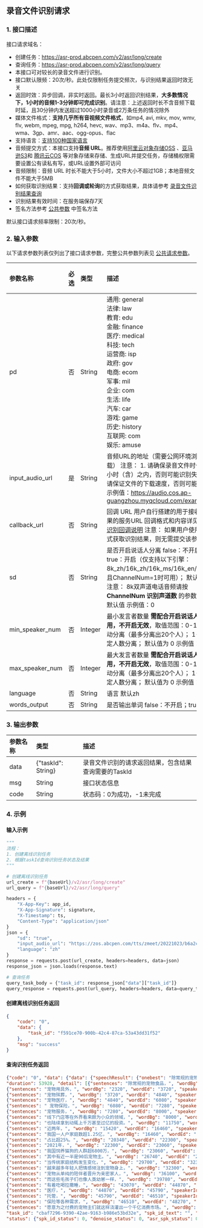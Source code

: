 ## 录音文件识别请求

### 1. 接口描述

接口请求域名： 
- 创建任务：https://asr-prod.abcpen.com/v2/asr/long/create
- 查询任务：https://asr-prod.abcpen.com/v2/asr/long/query
- 本接口可对较长的录音文件进行识别。
- 接口默认限频：20次/秒。此处仅限制任务提交频次，与识别结果返回时效无关
- 返回时效：异步回调，非实时返回。最长3小时返回识别结果，**大多数情况下，1小时的音频1-3分钟即可完成识别**。请注意：上述返回时长不含音频下载时延，且30分钟内发送超过1000小时录音或2万条任务的情况除外
- 媒体文件格式：**支持几乎所有音视频文件格式**，如mp4, avi, mkv, mov, wmv, flv, webm, mpeg, mpg, h264, hevc, wav、mp3、m4a、flv、mp4、wma、3gp、amr、aac、ogg-opus、flac
- 支持语言：[支持100种国家语言](https://github.com/zmeet-ai/asr-sdk-v2/blob/main/docs/country_code.md)
-  音频提交方式：本接口支持**音频 URL**。推荐使用[阿里云对象存储OSS](https://www.aliyun.com/product/oss?spm=5176.28508143.J_4VYgf18xNlTAyFFbOuOQe.60.e939154aMOdAFn) 、[亚马逊S3](about:blank)和 [腾讯云COS](https://cloud.tencent.com/document/product/436/38484) 等对象存储来存储、生成URL并提交任务，存储桶权限需要设置公有读私有写，或URL设置外部可访问
-  音频限制：音频 URL 时长不能大于5小时，文件大小不超过1GB；本地音频文件不能大于5MB
-  如何获取识别结果：支持**回调或轮询**的方式获取结果，具体请参考 [录音文件识别结果查询](https://cloud.tencent.com/document/product/1093/37822)
-  识别结果有效时间：在服务端保存7天
-  签名方法参考 [公共参数](https://github.com/zmeet-ai/asr-sdk-v2/blob/main/docs/signature.md) 中签名方法

默认接口请求频率限制：20次/秒。



### 2. 输入参数

以下请求参数列表仅列出了接口请求参数，完整公共参数列表见 [公共请求参数](https://github.com/zmeet-ai/asr-sdk-v2/blob/main/docs/signature.md)。

| 参数名称           | 必选 | 类型    | 描述                                                         | 默认值 |
| :----------------- | :--- | :------ | :----------------------------------------------------------- | ------ |
| pd              | 否   | String  | 通用: general <br/>法律: law <br/>教育: edu <br/>金融: finance <br/>医疗: medical <br/>科技: tech <br/>运营商: isp <br/>政府: gov <br/>电商: ecom <br/>军事: mil <br/>企业: com <br/>生活: life <br/>汽车: car<br/>游戏: game<br/>历史: history<br/>互联网: com<br/>娱乐: amuse<br/> |        |
| input_audio_url                | 是   | String  | 音频URL的地址（需要公网环境浏览器可下载） 注意： 1. 请确保录音文件时长在5个小时（含）之内，否则可能识别失败； 2. 请保证文件的下载速度，否则可能下载失败 示例值：https://audio.cos.ap-guangzhou.myqcloud.com/example.wav |        |
| callback_url        | 否   | String  | 回调 URL 用户自行搭建的用于接收识别结果的服务URL 回调格式和内容详见：[录音识别回调说明](https://cloud.tencent.com/document/product/1093/52632)  注意： 如果用户使用轮询方式获取识别结果，则无需提交该参数 |        |
| sd | 否   | String | 是否开启说话人分离 false：不开启； true：开启（仅支持以下引擎：8k_zh/16k_zh/16k_ms/16k_en/16k_id，且ChannelNum=1时可用）； 默认值为 0  注意： 8k双声道电话音频请按 **ChannelNum 识别声道数** 的参数描述使用默认值 示例值：0 |        |
| min_speaker_num      | 否   | Integer | 最小发言者数量 **需配合开启说话人分离使用，不开启无效**，取值范围：0-10 0：自动分离（最多分离出20个人）； 1-10：指定人数分离； 默认值为 0 示例值：0 |        |
| max_speaker_num      | 否   | Integer | 最大发言者数量 **需配合开启说话人分离使用，不开启无效**，取值范围：0-10 0：自动分离（最多分离出20个人）； 1-10：指定人数分离； 默认值为 0 示例值：0 |        |    |
| language        | 否   | String  | 语言 默认zh |    |
| words_output        | 否   | String  | 是否输出单词 false：不开启；true：开启    |

### 3. 输出参数

| 参数名称  | 类型                                                         | 描述                                                         |
| :-------- | :----------------------------------------------------------- | :----------------------------------------------------------- |
| data      | {"taskId": String} | 录音文件识别的请求返回结果，包含结果查询需要的TaskId         |
| msg | String                                                       | 接口状态信息 |
| code | String                                                       | 状态码：0为成功，-1未完成|

### 4. 示例

#### 输入示例
```python
"""
流程：
1. 创建离线识别任务
2. 根据taskId查询识别任务状态及结果
"""

# 创建离线识别任务
url_create = f"{baseUrl}/v2/asr/long/create"
url_query = f"{baseUrl}/v2/asr/long/query"

headers = {
    "X-App-Key": app_id,
    "X-App-Signature": signature,
    "X-Timestamp": ts,
    "Content-Type": "application/json"
}
json = {
    "sd": "true",
    "input_audio_url": "https://zos.abcpen.com/tts/zmeet/20221023/b6a2c7ac-52c8-11ed-961e-00155dc6cbed.mp3",
    "language": "zh"
}
response = requests.post(url_create, headers=headers, data=json)
response_json = json.loads(response.text)

# 查询任务
query_task_body = {"task_id": response_json["data"]["task_id"]}
query_response = requests.post(url_query, headers=headers, data=query_task_body)
```

#### 创建离线识别任务返回
```json
{
    "code": "0",
    "data": {
        "task_id": "f591ce70-900b-42c4-87ca-53a43dd31f52"
    },
    "msg": "success"
}
```

#### 查询识别任务返回
```json
{"code": "0", "data": {"data": {"speechResult": {"onebest": "除常规的宠物食品，宠物用具外，宠物殡葬，宠物医疗，宠物保险，宠物服务，线下门店等在外界看来颇为小众的领域，也陆续拿到动辄上千万甚至过亿的投资。近两年，我国一人户家庭数超1.25亿，占比超25%。 2021年，我国饲养猫狗的人群超6800万，其中有近一半 是90后宠物主。当传统家庭结构发生变化，越来越多年轻人把情感倾注到宠物身上，宠物从单纯的陪伴者晋升为亲密家人，而这些毛孩子们也像人类幼崽一样，有着吃喝拉撒睡，医疗，托管，保险等各种需求，愿意为之付费的宠物主们就这样浇灌出一个千亿消费市场。", 
"duration": 53928, "detail": [{"sentences": "除常规的宠物食品，", "wordBg": "320", "wordEd": "2320", "speakerId": "1"}, 
{"sentences": "宠物用具外，", "wordBg": "2320", "wordEd": "3720", "speakerId": "1"}, 
{"sentences": "宠物殡葬，", "wordBg": "3720", "wordEd": "4840", "speakerId": "1"}, 
{"sentences": "宠物医疗，", "wordBg": "4840", "wordEd": "6080", "speakerId": "1"}, 
{"sentences": " 宠物保险，", "wordBg": "6080", "wordEd": "7280", "speakerId": "1"}, 
{"sentences": "宠物服务，", "wordBg": "7280", "wordEd": "8000", "speakerId": "1"}, 
{"sentences": "线下门店等在外界看来颇为小众的领域，", "wordBg": "8000", "wordEd": "11750", "speakerId": "1"}, 
{"sentences": "也陆续拿到动辄上千万甚至过亿的投资。", "wordBg": "11750", "wordEd": "14930", "speakerId": "0"}, 
{"sentences": "近两年，", "wordBg": "15420", "wordEd": "16460", "speakerId": "0"}, 
{"sentences": "我国一人户家庭数超1.25亿，", "wordBg": "16460", "wordEd": "20340", "speakerId": "0"}, 
{"sentences": "占比超25%。", "wordBg": "20340", "wordEd": "22300", "speakerId": "0"}, 
{"sentences": "2021年，", "wordBg": "22300", "wordEd": "23060", "speakerId": "0"}, 
{"sentences": "我国饲养猫狗的人群超6800万，", "wordBg": "23060", "wordEd": "26740", "speakerId": "0"}, 
{"sentences": "其中有近一半是90后宠物主。", "wordBg": "26740", "wordEd": "29200", "speakerId": "0"}, 
{"sentences": "当传统家庭结构发生变化，", "wordBg": "29700", "wordEd": "32300", "speakerId": "0"}, 
{"sentences": "越来越多年轻人把情感倾注到宠物身上，", "wordBg": "32300", "wordEd": "36100", "speakerId": "0"}, 
{"sentences": "宠物从单纯的陪伴者晋升为亲密家人，", "wordBg": "36100", "wordEd": "39780", "speakerId": "0"}, 
{"sentences": "而这些毛孩子们也像人类幼崽一样，", "wordBg": "39780", "wordEd": "42640", "speakerId": "0"}, 
{"sentences": "有着吃喝拉撒睡，", "wordBg": "43070", "wordEd": "44870", "speakerId": "0"}, 
{"sentences": "医疗，", "wordBg": "44870", "wordEd": "45790", "speakerId": "0"}, 
{"sentences": "托管，", "wordBg": "45790", "wordEd": "46510", "speakerId": "1"}, 
{"sentences": "保险等各种需求，", "wordBg": "46510", "wordEd": "48270", "speakerId": "1"}, 
{"sentences": "愿意为之付费的宠物主们就这样浇灌出一个千亿消费市场。", "wordBg": "48270", "wordEd": "53010", "speakerId": "0"}]}}, 
"task_id": "cbaf7296-9390-42ae-9163-b986e53bd32e", "spk_id_text": "", "audio_denoise_url": "", 
"status": {"spk_id_status": 0, "denoise_status": 0, "asr_spk_status": 0}}, "msg": "success"}
```